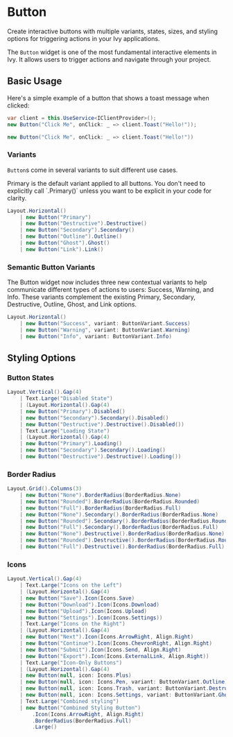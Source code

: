 ﻿---
prepare: |
  var client = this.UseService<IClientProvider>();
searchHints:
  - click
  - action
  - submit
  - cta
  - interactive
  - control
---

# Button

<Ingress>
Create interactive buttons with multiple variants, states, sizes, and styling options for triggering actions in your Ivy applications.
</Ingress>

The `Button` widget is one of the most fundamental interactive elements in Ivy. It allows users to trigger actions and navigate through your project.

## Basic Usage

Here's a simple example of a button that shows a toast message when clicked:

```csharp
var client = this.UseService<IClientProvider>();
new Button("Click Me", onClick: _ => client.Toast("Hello!"));
```

```csharp demo
new Button("Click Me", onClick: _ => client.Toast("Hello!"))
```

### Variants

`Button`s come in several variants to suit different use cases.

<Callout Type="tip">
Primary is the default variant applied to all buttons. You don't need to explicitly call `.Primary()` unless you want to be explicit in your code for clarity.
</Callout>

```csharp demo-tabs
Layout.Horizontal()
    | new Button("Primary")
    | new Button("Destructive").Destructive()
    | new Button("Secondary").Secondary()
    | new Button("Outline").Outline()
    | new Button("Ghost").Ghost()
    | new Button("Link").Link()
```

### Semantic Button Variants

The Button widget now includes three new contextual variants to help communicate different types of actions to users: Success, Warning, and Info. These variants complement the existing Primary, Secondary, Destructive, Outline, Ghost, and Link options.

```csharp demo-tabs
Layout.Horizontal()
    | new Button("Success", variant: ButtonVariant.Success)
    | new Button("Warning", variant: ButtonVariant.Warning)
    | new Button("Info", variant: ButtonVariant.Info)
```

## Styling Options

### Button States

```csharp demo-tabs
Layout.Vertical().Gap(4)
    | Text.Large("Disabled State")
    | (Layout.Horizontal().Gap(4)
    | new Button("Primary").Disabled()
    | new Button("Secondary").Secondary().Disabled()
    | new Button("Destructive").Destructive().Disabled())
    | Text.Large("Loading State")
    | (Layout.Horizontal().Gap(4)
    | new Button("Primary").Loading()
    | new Button("Secondary").Secondary().Loading()
    | new Button("Destructive").Destructive().Loading())
```

### Border Radius

```csharp demo-tabs
Layout.Grid().Columns(3)
    | new Button("None").BorderRadius(BorderRadius.None)
    | new Button("Rounded").BorderRadius(BorderRadius.Rounded)
    | new Button("Full").BorderRadius(BorderRadius.Full)
    | new Button("None").Secondary().BorderRadius(BorderRadius.None)
    | new Button("Rounded").Secondary().BorderRadius(BorderRadius.Rounded)
    | new Button("Full").Secondary().BorderRadius(BorderRadius.Full)
    | new Button("None").Destructive().BorderRadius(BorderRadius.None)
    | new Button("Rounded").Destructive().BorderRadius(BorderRadius.Rounded)
    | new Button("Full").Destructive().BorderRadius(BorderRadius.Full)
```

### Icons

```csharp demo-tabs
Layout.Vertical().Gap(4)
    | Text.Large("Icons on the Left")
    | (Layout.Horizontal().Gap(4)
    | new Button("Save").Icon(Icons.Save)
    | new Button("Download").Icon(Icons.Download)
    | new Button("Upload").Icon(Icons.Upload)
    | new Button("Settings").Icon(Icons.Settings))
    | Text.Large("Icons on the Right")
    | (Layout.Horizontal().Gap(4)
    | new Button("Next").Icon(Icons.ArrowRight, Align.Right)
    | new Button("Continue").Icon(Icons.ChevronRight, Align.Right)
    | new Button("Submit").Icon(Icons.Send, Align.Right)
    | new Button("Export").Icon(Icons.ExternalLink, Align.Right))
    | Text.Large("Icon-Only Buttons")
    | (Layout.Horizontal().Gap(4)
    | new Button(null, icon: Icons.Plus)
    | new Button(null, icon: Icons.Pen, variant: ButtonVariant.Outline)
    | new Button(null, icon: Icons.Trash, variant: ButtonVariant.Destructive)
    | new Button(null, icon: Icons.Settings, variant: ButtonVariant.Ghost))
    | Text.Large("Combined styling")
    | new Button("Combined Styling Button")
        .Icon(Icons.ArrowRight, Align.Right)
        .BorderRadius(BorderRadius.Full)
        .Large()
```

<WidgetDocs Type="Ivy.Button" ExtensionTypes="Ivy.ButtonExtensions" SourceUrl="https://github.com/Ivy-Interactive/Ivy-Framework/blob/main/Ivy/Widgets/Button.cs"/>

